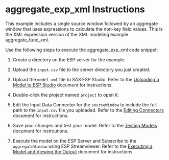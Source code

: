 # aggregate_exp_xml Instructions

This example includes a single source window followed by an aggregate window that uses expressions to calculate the non-key field values. This is the XML expression version of the XML modeling example aggregate_func_xml.

Use the following steps to execute the aggregate_exp_xml code snippet:

1.  Create a directory on the ESP server for the example.

2.  Upload the `input.csv` file to the server directory you just created.

3.  Upload the `model.xml` file to SAS ESP Studio. Refer to the [Uploading a Model to ESP Studio](../../../docs/Uploading_a_Model_to_ESP_Studio.pdf) document for instructions.
  
4.  Double-click the project named `project` to open it.

5.  Edit the Input Data Connector for the `sourceWindow` to include the full path to the `input.csv` file you uploaded. Refer to the [Editing Connectors](docs/Connectors.pdf) document for instructions.

6.  Save your changes and test your model. Refer to the [Testing Models](docs/Testing_Models.pdf) document for instrcutions.

7.  Execute the model on the ESP Server and Subscribe to the `aggregateWindow` using ESP Streamviewer. Refer to the [Executing a Model and Viewing the Output](docs/Executing_a_Model_and_Viewing_the_Output.pdf) document for instructions.



